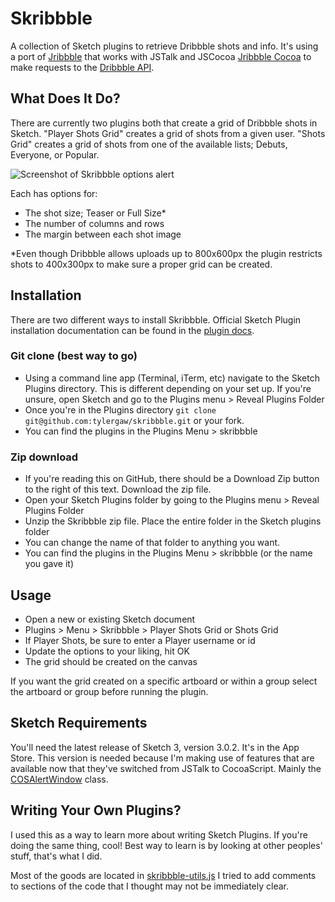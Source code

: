 # Skribbble
A collection of Sketch plugins to retrieve Dribbble shots and info. It's using
a port of [Jribbble](https://github.com/tylergaw/jribbble) that works with
JSTalk and JSCocoa [Jribbble Cocoa](https://github.com/tylergaw/jribbble-cocoa)
to make requests to the [Dribbble API](https://dribbble.com/api).

## What Does It Do?
There are currently two plugins both that create a grid of Dribbble shots in Sketch.
"Player Shots Grid" creates a grid of shots from a given user. "Shots Grid" creates
a grid of shots from one of the available lists; Debuts, Everyone, or Popular.

![Screenshot of Skribbble options alert](http://f.cl.ly/items/212G171f1V0o3E1v3r0N/skribbble-screens.png)

Each has options for:

 - The shot size; Teaser or Full Size*
 - The number of columns and rows
 - The margin between each shot image

*Even though Dribbble allows uploads up to 800x600px the plugin restricts shots
to 400x300px to make sure a proper grid can be created.

## Installation
There are two different ways to install Skribbble. Official Sketch Plugin installation
documentation can be found in the [plugin docs](http://bohemiancoding.com/sketch/support/developer/01-introduction/01.html).

### Git clone (best way to go)
 - Using a command line app (Terminal, iTerm, etc) navigate to the Sketch Plugins
 directory. This is different depending on your set up. If you're unsure, open
 Sketch and go to the Plugins menu > Reveal Plugins Folder
 - Once you're in the Plugins directory `git clone git@github.com:tylergaw/skribbble.git` or your fork.
 - You can find the plugins in the Plugins Menu > skribbble

### Zip download
 - If you're reading this on GitHub, there should be a Download Zip button to the
 right of this text. Download the zip file.
 - Open your Sketch Plugins folder by going to the Plugins menu > Reveal Plugins Folder
 - Unzip the Skribbble zip file. Place the entire folder in the Sketch plugins folder
 - You can change the name of that folder to anything you want.
 - You can find the plugins in the Plugins Menu > skribbble (or the name you gave it)

## Usage

 - Open a new or existing Sketch document
 - Plugins > Menu > Skribbble > Player Shots Grid or Shots Grid
 - If Player Shots, be sure to enter a Player username or id
 - Update the options to your liking, hit OK
 - The grid should be created on the canvas

If you want the grid created on a specific artboard or within a group select
the artboard or group before running the plugin.

## Sketch Requirements
You'll need the latest release of Sketch 3, version 3.0.2. It's in the App Store.
This version is needed because I'm making use of features that are available now
that they've switched from JSTalk to CocoaScript. Mainly the
[COSAlertWindow](https://github.com/ccgus/CocoaScript/tree/master/src/framework) class.

## Writing Your Own Plugins?
I used this as a way to learn more about writing Sketch Plugins. If you're doing
the same thing, cool! Best way to learn is by looking at other peoples' stuff,
that's what I did.

Most of the goods are located in [skribbble-utils.js](https://github.com/tylergaw/skribbble/blob/master/lib/skribbble-utils.js)
I tried to add comments to sections of the code that I thought may not be immediately clear.
